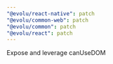 ```yaml
---
"@evolu/react-native": patch
"@evolu/common-web": patch
"@evolu/common": patch
"@evolu/react": patch
---
```


Expose and leverage canUseDOM
